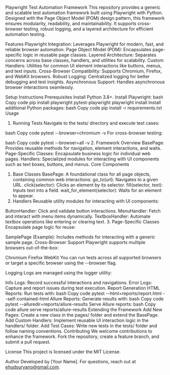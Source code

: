 Playwright Test Automation Framework
This repository provides a generic and scalable test automation framework built using Playwright with Python. Designed with the Page Object Model (POM) design pattern, this framework ensures modularity, readability, and maintainability. It supports cross-browser testing, robust logging, and a layered architecture for efficient automation testing.

Features
Playwright Integration: Leverages Playwright for modern, fast, and reliable browser automation.
Page Object Model (POM): Encapsulates page-specific logic in reusable page classes.
Layered Architecture: Separates concerns across base classes, handlers, and utilities for scalability.
Custom Handlers: Utilities for common UI element interactions like buttons, menus, and text inputs.
Cross-Browser Compatibility: Supports Chromium, Firefox, and WebKit browsers.
Robust Logging: Centralized logging for better debugging and test insights.
Asynchronous Support: Handles asynchronous browser interactions seamlessly.

Setup Instructions
Prerequisites
Install Python 3.8+.
Install Playwright:
bash
Copy code
pip install playwright pytest-playwright
playwright install
Install additional Python packages:
bash
Copy code
pip install -r requirements.txt
Usage
1. Running Tests
Navigate to the tests/ directory and execute test cases:

bash
Copy code
pytest --browser=chromium -v
For cross-browser testing:

bash
Copy code
pytest --browser=all -v
2. Framework Overview
BasePage: Provides reusable methods for navigation, element interactions, and waits.
Page-Specific Classes: Encapsulate business logic for individual web pages.
Handlers: Specialized modules for interacting with UI components such as text boxes, buttons, and menus.
Core Components
1. Base Classes
BasePage: A foundational class for all page objects, containing common web interactions:
go_to(url): Navigates to a given URL.
click(selector): Clicks an element by its selector.
fill(selector, text): Inputs text into a field.
wait_for_element(selector): Waits for an element to appear.
2. Handlers
Reusable utility modules for interacting with UI components:

ButtonHandler: Click and validate button interactions.
MenuHandler: Fetch and interact with menu items dynamically.
TextboxHandler: Automate textbox operations like entering or clearing text.
3. Page-Specific Classes
Encapsulate page logic for reuse:

SamplePage (Example): Includes methods for interacting with a generic sample page.
Cross-Browser Support
Playwright supports multiple browsers out-of-the-box:

Chromium
Firefox
WebKit
You can run tests across all supported browsers or target a specific browser using the --browser flag.

Logging
Logs are managed using the logger utility:

Info Logs: Record successful interactions and navigations.
Error Logs: Capture and report issues during test execution.
Report Generation
HTML Reports:
Run tests with:
bash
Copy code
pytest --html=reports/report.html --self-contained-html
Allure Reports:
Generate results with:
bash
Copy code
pytest --alluredir=reports/allure-results
Serve Allure reports:
bash
Copy code
allure serve reports/allure-results
Extending the Framework
Add New Pages: Create a new class in the pages/ folder and extend the BasePage.
Add Custom Handlers: Implement reusable UI interaction logic in the handlers/ folder.
Add Test Cases: Write new tests in the tests/ folder and follow naming conventions.
Contributing
We welcome contributions to enhance the framework. Fork the repository, create a feature branch, and submit a pull request.

License
This project is licensed under the MIT License.

Author
Developed by [Your Name]. For questions, reach out at ehudsuryano@gmail.com.

